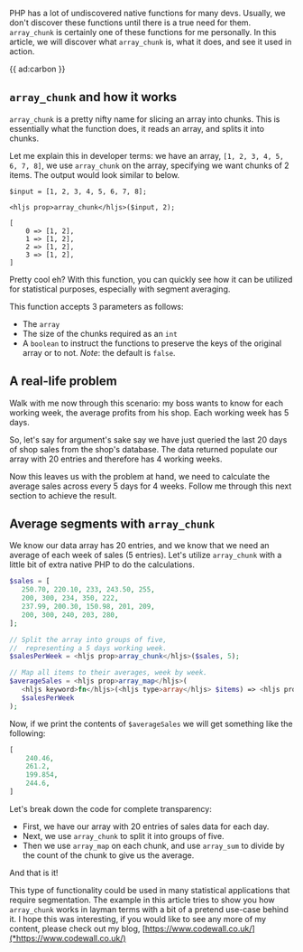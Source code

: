 PHP has a lot of undiscovered native functions for many devs. Usually, we don't discover these functions until there is a true need for them. `array_chunk` is certainly one of these functions for me personally. In this article, we will discover what `array_chunk` is, what it does, and see it used in action.
 
 {{ ad:carbon }}
 
## `array_chunk` and how it works
 
`array_chunk` is a pretty nifty name for slicing an array into chunks. This is essentially what the function does, it reads an array, and splits it into chunks. 

Let me explain this in developer terms: we have an array, `[1, 2, 3, 4, 5, 6, 7, 8]`, we use `array_chunk` on the array, specifying we want chunks of 2 items. The output would look similar to below.

```
$input = [1, 2, 3, 4, 5, 6, 7, 8];

<hljs prop>array_chunk</hljs>($input, 2);

[
    0 => [1, 2], 
    1 => [1, 2], 
    2 => [1, 2], 
    3 => [1, 2],
]
```
 
Pretty cool eh? With this function, you can quickly see how it can be utilized for statistical purposes, especially with segment averaging.
 
This function accepts 3 parameters as follows:
 
-   The `array`
-   The size of the chunks required as an `int`
-   A `boolean` to instruct the functions to preserve the keys of the original array or to not. _Note_: the default is `false`.
 
## A real-life problem
 
Walk with me now through this scenario: my boss wants to know for each working week, the average profits from his shop. Each working week has 5 days. 

So, let's say for argument's sake say we have just queried the last 20 days of shop sales from the shop's database. The data returned populate our array with 20 entries and therefore has 4 working weeks. 

Now this leaves us with the problem at hand, we need to calculate the average sales across every 5 days for 4 weeks. Follow me through this next section to achieve the result.
 
## Average segments with `array_chunk`
 
We know our data array has 20 entries, and we know that we need an average of each week of sales (5 entries). Let's utilize `array_chunk` with a little bit of extra native PHP to do the calculations.
 
 ```php
$sales = [
    250.70, 220.10, 233, 243.50, 255,
    200, 300, 234, 350, 222,
    237.99, 200.30, 150.98, 201, 209,
    200, 300, 240, 203, 280,
];

// Split the array into groups of five, 
//  representing a 5 days working week.
$salesPerWeek = <hljs prop>array_chunk</hljs>($sales, 5);

// Map all items to their averages, week by week.
$averageSales = <hljs prop>array_map</hljs>(
    <hljs keyword>fn</hljs>(<hljs type>array</hljs> $items) => <hljs prop>array_sum</hljs>($items) / <hljs prop>count</hljs>($items),
    $salesPerWeek
);
```

Now, if we print the contents of `$averageSales` we will get something like the following:

```php
[
    240.46,
    261.2,
    199.854,
    244.6,
]
```

Let's break down the code for complete transparency:
 
-   First, we have our array with 20 entries of sales data for each day.
-   Next, we use `array_chunk` to split it into groups of five.
-   Then we use `array_map` on each chunk, and use `array_sum` to divide by the count of the chunk to give us the average.

And that is it!
 
This type of functionality could be used in many statistical applications that require segmentation. The example in this article tries to show you how `array_chunk` works in layman terms with a bit of a pretend use-case behind it. I hope this was interesting, if you would like to see any more of my content, please check out my blog, [https://www.codewall.co.uk/](*https://www.codewall.co.uk/)

